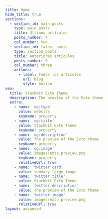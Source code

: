 ```yaml
---
title: Home
hide_title: true
sections:
  - section_id: main-posts
    type: main_posts
    title: Últimos artículos
    posts_number: 4
    col_number: two
  - section_id: latest-posts
    type: section_posts
    title: Anteriores artículos
    posts_number: 9
    col_number: three
    actions:
      - label: Todos los artículos
        url: blog
        style: button
seo:
  title: Stackbit Exto Theme
  description: The preview of the Exto theme
  extra:
    - name: 'og:type'
      value: website
      keyName: property
    - name: 'og:title'
      value: Stackbit Exto Theme
      keyName: property
    - name: 'og:description'
      value: The preview of the Exto theme
      keyName: property
    - name: 'og:image'
      value: images/exto_preview.png
      keyName: property
      relativeUrl: true
    - name: 'twitter:card'
      value: summary_large_image
    - name: 'twitter:title'
      value: Stackbit Exto Theme
    - name: 'twitter:description'
      value: The preview of the Exto theme
    - name: 'twitter:image'
      value: images/exto_preview.png
      relativeUrl: true
layout: advanced
---
```

